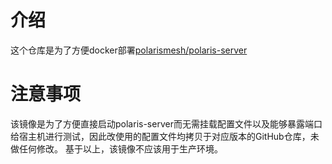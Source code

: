 # 介绍
这个仓库是为了方便docker部署[polarismesh/polaris-server](https://hub.docker.com/r/polarismesh/polaris-server)
# 注意事项
该镜像是为了方便直接启动polaris-server而无需挂载配置文件以及能够暴露端口给宿主机进行测试，因此改使用的配置文件均拷贝于对应版本的GitHub仓库，未做任何修改。
基于以上，该镜像不应该用于生产环境。
